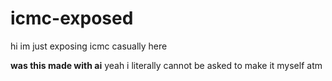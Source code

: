 # icmc-exposed
hi im just exposing icmc casually here

**was this made with ai**
yeah i literally cannot be asked to make it myself atm